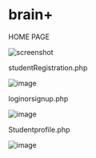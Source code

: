 # brain+


HOME PAGE

![screenshot](https://user-images.githubusercontent.com/105373584/179264863-cbc4338a-4ef8-4a55-8e7e-e2add5d76365.png)


studentRegistration.php

![image](https://user-images.githubusercontent.com/105373584/179266228-71ec1d30-c437-482a-b1e8-939377bc6dc7.png)

loginorsignup.php

![image](https://user-images.githubusercontent.com/105373584/179266352-49cb40c4-b083-4267-8c93-a863f012bad2.png)


Studentprofile.php

![image](https://user-images.githubusercontent.com/105373584/179266876-f193a529-0d1d-488e-b9de-e7b62492fddf.png)



